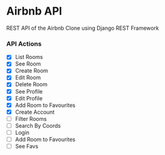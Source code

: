 # Airbnb API

REST API of the Airbnb Clone using Django REST Framework

### API Actions

- [x] List Rooms
- [x] See Room
- [x] Create Room
- [x] Edit Room
- [x] Delete Room
- [x] See Profile
- [x] Edit Profile
- [x] Add Room to Favourites
- [x] Create Account
- [ ] Filter Rooms
- [ ] Search By Coords
- [ ] Login
- [ ] Add Room to Favourites
- [ ] See Favs
